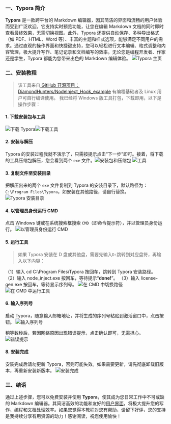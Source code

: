 ### 一、Typora 简介

**Typora** 是一款跨平台的 Markdown 编辑器，因其简洁的界面和流畅的用户体验而受到广泛欢迎。它支持实时预览功能，让您在编辑 Markdown 文档的同时即时查看最终效果，无需切换视图。此外，Typora 还提供自动保存、多种导出格式（如 PDF、HTML、Word 等）、丰富的主题和样式选项，能够满足不同用户的需求。通过直观的操作界面和快捷键支持，您可以轻松进行文本编辑、格式调整和内容管理，极大提升写作、笔记记录和文档编写的效率。无论您是编程开发者、作家还是学生，Typora 都能为您带来出色的 Markdown 编辑体验。
![Typora 主页](https://i-blog.csdnimg.cn/direct/71fcb28f24d745b282930ad3c97ac8cd.jpeg#pic_center)

### 二、安装教程

> 该工具来自[ GitHub 开源项目：DiamondHunters/NodeInject_Hook_example](https://github.com/DiamondHunters/NodeInject_Hook_example)
> 有编程基础者及 Linux 用户可自行编译使用。
> 我已经将 Windows 版工具打包，下载即用，以下是操作步骤：

#### 1. 下载安装包与工具

![下载 Typora](https://i-blog.csdnimg.cn/direct/ad3d6e8020d84c918753e7bbd44c5b9f.jpeg#pic_center)![下载工具](https://i-blog.csdnimg.cn/direct/dd260c181146410b80003fe478343d9a.jpeg#pic_center)

#### 2. 安装与解压

Typora 的安装过程我就不演示了，只需按提示点击“下一步”即可。接着，将下载的工具压缩包解压，您会看到两个 `exe` 文件。![安装包和压缩包](https://i-blog.csdnimg.cn/direct/2da8512584dd40b0b5ff5309c0ad88ee.jpeg#pic_center)
![工具](https://i-blog.csdnimg.cn/direct/74b5577f5dd04522bde615f4eb86656c.jpeg#pic_center)

#### 3. 复制文件至安装目录

把解压出来的两个 `exe` 文件复制到 Typora 的安装目录下，默认路径为：`C:\Program Files\Typora`，如安装在其他路径，请自行替换。
![Typora 安装目录](https://i-blog.csdnimg.cn/direct/457e89261ed943e48235bd487e988baf.jpeg#pic_center)

#### 4. 以管理员身份运行 CMD

点击 Windows 键或在系统搜索框搜索 `CMD`（即命令提示符），并以管理员身份运行。
![以管理员身份运行 CMD](https://i-blog.csdnimg.cn/direct/a1cb29123e94413f8c2674a94565ce80.jpeg#pic_center)

#### 5. 运行工具

> 如果 Typora 安装在 D 盘或其他盘，需要先输入`D:`跳转到对应盘符，再输入以下内容：

（1）输入 cd C:\Program Files\Typora 按回车，跳转到 Typora 安装路径。
（2）输入 node_inject.exe 按回车，等待提示“**done!**”。
（3）输入 license-gen.exe 按回车，等待显示序列号。
![在 CMD 中切换路径](https://i-blog.csdnimg.cn/direct/9a837f6c383c4f119fa34565491a79c3.jpeg#pic_center)
![在 CMD 中运行工具](https://i-blog.csdnimg.cn/direct/f8104203c55e46479a01035c6641831e.jpeg#pic_center)

#### 6. 输入序列号

启动 Typora，随意输入邮箱地址，并将生成的序列号粘贴到激活窗口中，点击按钮。
![输入序列号](https://i-blog.csdnimg.cn/direct/68eb297283434d7f94fec5479a7aecf6.jpeg#pic_center)

稍等数秒后，若因网络原因出现错误提示，点击确认即可，无需担心。
![错误提示](https://i-blog.csdnimg.cn/direct/3f49a7cd4c514f4b8780649d37cd917c.jpeg#pic_center)

#### 8. 安装完成

安装完成后请勿更新 Typora，否则可能失效。如果需要更新，请先彻底卸载旧版本，再重新安装新版本。
![安装完成](https://i-blog.csdnimg.cn/direct/f04d3008421544e19a07af98ab0d08fe.jpeg#pic_center)

### 三、结语

通过上述步骤，您可以免费安装并使用 **Typora**，使其成为您日常工作中不可或缺的 Markdown 编辑器。其简洁高效的功能和友好的[用户界面](https://edu.csdn.net/cloud/pm_summit?utm_source=blogglc&spm=1001.2101.3001.7020)，将极大提升您的写作、编程和文档处理效率。如果您觉得本教程对您有帮助，请留下好评，您的支持是我持续分享有用资源的动力！感谢阅读，祝您使用愉快！